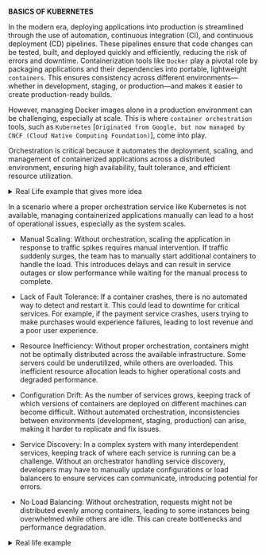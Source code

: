 **BASICS OF KUBERNETES**

In the modern era, deploying applications into production is streamlined through the use of automation, continuous integration (CI), and continuous deployment (CD) pipelines. These pipelines ensure that code changes can be tested, built, and deployed quickly and efficiently, reducing the risk of errors and downtime. Containerization tools like `Docker` play a pivotal role by packaging applications and their dependencies into portable, lightweight `containers`. This ensures consistency across different environments—whether in development, staging, or production—and makes it easier to create production-ready builds. 

However, managing Docker images alone in a production environment can be challenging, especially at scale. This is where `container orchestration` tools, such as `Kubernetes` [`Originated from Google, but now managed by CNCF (Cloud Native Computing Foundation)`], come into play. 

Orchestration is critical because it automates the deployment, scaling, and management of containerized applications across a distributed environment, ensuring high availability, fault tolerance, and efficient resource utilization.

<details>
<summary>Real Life example that gives more idea</summary>
.
Imagine a large e-commerce platform that serves millions of users daily. To ensure the platform is always up and running smoothly, the engineering team uses Docker to containerize each microservice (e.g., payment, inventory, and user authentication). The platform’s CI/CD pipeline automates the process of building and deploying Docker images. In production, these containers are not manually managed; instead, Kubernetes orchestrates them across multiple cloud servers. Kubernetes automatically scales services during high traffic, performs health checks, and restarts any failed containers. This orchestration ensures that the platform remains responsive, resilient, and capable of handling spikes in demand without downtime, illustrating the synergy between Docker and Kubernetes in modern production environments.
</details>

In a scenario where a proper orchestration service like Kubernetes is not available, managing containerized applications manually can lead to a host of operational issues, especially as the system scales.

- Manual Scaling: Without orchestration, scaling the application in response to traffic spikes requires manual intervention. If traffic suddenly surges, the team has to manually start additional containers to handle the load. This introduces delays and can result in service outages or slow performance while waiting for the manual process to complete.

- Lack of Fault Tolerance: If a container crashes, there is no automated way to detect and restart it. This could lead to downtime for critical services. For example, if the payment service crashes, users trying to make purchases would experience failures, leading to lost revenue and a poor user experience.

- Resource Inefficiency: Without proper orchestration, containers might not be optimally distributed across the available infrastructure. Some servers could be underutilized, while others are overloaded. This inefficient resource allocation leads to higher operational costs and degraded performance.

- Configuration Drift: As the number of services grows, keeping track of which versions of containers are deployed on different machines can become difficult. Without automated orchestration, inconsistencies between environments (development, staging, production) can arise, making it harder to replicate and fix issues.

- Service Discovery: In a complex system with many interdependent services, keeping track of where each service is running can be a challenge. Without an orchestrator handling service discovery, developers may have to manually update configurations or load balancers to ensure services can communicate, introducing potential for errors.

- No Load Balancing: Without orchestration, requests might not be distributed evenly among containers, leading to some instances being overwhelmed while others are idle. This can create bottlenecks and performance degradation.

<details>
<summary>Real life example</summary>
.
Imagine a pizza restaurant that’s trying to keep up with a huge influx of customers. Instead of having a manager to orchestrate everything, each employee does their own thing. The pizza makers just start tossing dough without checking if they have enough ingredients, and nobody knows how many pizzas to make. One pizza maker finishes first and has nothing to do, while the others are juggling five orders at once. Chaos!

The delivery guys don’t know which pizzas are ready, so they keep running to the kitchen, grabbing random boxes, and sometimes even delivering half-baked pizzas because they didn't check. When a pizza gets dropped on the floor, no one picks up the slack to make a new one—they just stare at the mess until someone randomly decides to fix it. The customers are confused, hungry, and furious because nobody’s managing this circus.

This is what happens when you don’t have an orchestration service in production. Without something like Kubernetes to manage, balance, and keep things running smoothly, you’ve got containers (the pizza makers) running wild, no automatic recovery when things break (like the dropped pizza), and a lot of unhappy customers (users) waiting on their orders. Total disaster!
</details>

